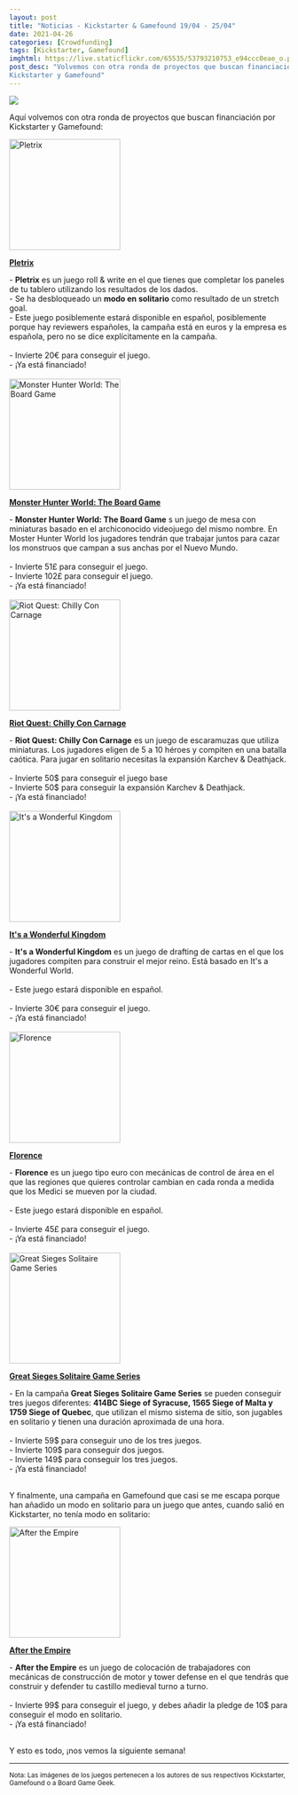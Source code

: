```yaml
---
layout: post
title: "Noticias - Kickstarter & Gamefound 19/04 - 25/04"
date: 2021-04-26
categories: [Crowdfunding]
tags: [Kickstarter, Gamefound]
imghtml: https://live.staticflickr.com/65535/53793210753_e94ccc0eae_o.png
post_desc: "Volvemos con otra ronda de proyectos que buscan financiación por
Kickstarter y Gamefound"
---
```


![](https://live.staticflickr.com/65535/51139585418_f0e654ab33_b.jpg)

Aquí volvemos con otra ronda de proyectos que buscan financiación por
Kickstarter y Gamefound:

<div class="row">
    <div class="col-md-3">
        <img width="200" height="200"
            src="https://cf.geekdo-images.com/C0nHgqe1jMNsr7U5thUczQ__imagepage/img/2J94l7jlab-2BgOMnLBrAWP-jvY=/fit-in/900x600/filters:no_upscale():strip_icc()/pic6110865.png"
            class="img-thumbnail" alt="Pletrix">
    </div>
    <div class="col-md-9">
        <p>
            <a target="_blank" 
                href="https://www.kickstarter.com/projects/pletrix/pletrix-roll-and-write-board-game?ref=mazmorreoensolitario">
            <strong>Pletrix</strong>
            </a>
        </p>
        - <strong>Pletrix</strong> es un juego roll & write en el que tienes
        que completar los paneles de tu tablero utilizando los resultados de
        los dados.
        <br>
        - Se ha desbloqueado un <strong>modo en solitario</strong> como
        resultado de un stretch goal.
        <br>
	        - Este juego posiblemente estará disponible en español,
            posiblemente porque hay reviewers españoles, la campaña está en
            euros y la empresa es española, pero no se dice explícitamente en
            la campaña.
            <br>
            <br>
         - Invierte 20€ para conseguir el juego.<br>
         - ¡Ya está financiado!
    </div>
</div>
<br>

<div class="row">
    <div class="col-md-3">
        <img width="200" height="200"
            src="https://ksr-ugc.imgix.net/assets/033/202/532/c4f7ccc15dd2a678f19f87cd4d78a104_original.jpg?ixlib=rb-2.1.0&crop=faces&w=352&h=198&fit=crop&v=1618931680&auto=format&frame=1&q=92&s=f83dc28e24bd0a74a118ca97fb3c4eb7"
            class="img-thumbnail" alt="Monster Hunter World: The Board Game">
    </div>
    <div class="col-md-9">
        <p>
            <a target="_blank" 
                href="https://www.kickstarter.com/projects/steamforged/monster-hunter-world-the-board-game?ref=mazmorreoensolitario">
            <strong>Monster Hunter World: The Board Game</strong>
            </a>
        </p>
        - <strong>Monster Hunter World: The Board Game</strong> s un juego de
        mesa con miniaturas basado en el archiconocido videojuego del mismo
        nombre. En Moster Hunter World los jugadores tendrán que trabajar
        juntos para cazar los monstruos que campan a sus anchas por el Nuevo
        Mundo. 
        <br>
        <br>
	         - Invierte 51£ para conseguir el juego.<br>
         - Invierte 102£ para conseguir el juego.<br>
         - ¡Ya está financiado!
    </div>
</div>
<br>

<div class="row">
    <div class="col-md-3">
        <img width="200" height="200"
            src="https://ksr-ugc.imgix.net/assets/032/966/699/5c1a662662f4078b785e72d40dd529f4_original.png?ixlib=rb-2.1.0&crop=faces&w=352&h=198&fit=crop&v=1617311934&auto=format&frame=1&q=92&s=93cbe6902f8709ca4638fff5128f5243"
            class="img-thumbnail" alt="Riot Quest: Chilly Con Carnage">
    </div>
    <div class="col-md-9">
        <p>
            <a target="_blank" 
                href="https://www.kickstarter.com/projects/privateerpress/riot-quest-chilly-con-carnage?ref=mazmorreoensolitario">
            <strong>Riot Quest: Chilly Con Carnage</strong>
            </a>
        </p>
        - <strong>Riot Quest: Chilly Con Carnage</strong> es un juego de
        escaramuzas que utiliza miniaturas. Los jugadores eligen de 5 a 10
        héroes y compiten en una batalla caótica. Para jugar en solitario
        necesitas la expansión Karchev & Deathjack.
        <br>
        <br>
	         - Invierte 50$ para conseguir el juego base<br>
         - Invierte 50$ para conseguir la expansión Karchev & Deathjack.<br>
         - ¡Ya está financiado!
    </div>
</div>
<br>

<div class="row">
    <div class="col-md-3">
        <img width="200" height="200"
            src="https://cf.geekdo-images.com/p_KiU7rgcF807gKpn8bgdw__imagepage/img/YuK5Y-HhUpcff_J5wX5Epk1Vef0=/fit-in/900x600/filters:no_upscale():strip_icc()/pic6095803.jpg"
            class="img-thumbnail" alt="It's a Wonderful Kingdom">
    </div>
    <div class="col-md-9">
        <p>
            <a target="_blank" 
                href="https://www.kickstarter.com/projects/laboitedejeu/its-a-wonderful-kingdom?ref=mazmorreoensolitario">
            <strong>It's a Wonderful Kingdom</strong>
            </a>
        </p>
        - <strong>It's a Wonderful Kingdom</strong> es un juego de drafting de
        cartas en el que los jugadores compiten para construir el mejor
        reino. Está basado en It's a Wonderful World.
        <br>
        <br>
	        - Este juego estará disponible en español.
            <br>
            <br>
         - Invierte 30€ para conseguir el juego.<br>
         - ¡Ya está financiado!
    </div>
</div>
<br>

<div class="row">
    <div class="col-md-3">
        <img width="200" height="200"
            src="https://cf.geekdo-images.com/jf0xszxbKqBQ3vgyrpKmJQ__imagepage/img/xnphRDTc_Z3270PxmpsQr5KI-zc=/fit-in/900x600/filters:no_upscale():strip_icc()/pic5609488.jpg"
            class="img-thumbnail" alt="Florence">
    </div>
    <div class="col-md-9">
        <p>
            <a target="_blank" 
                href="https://www.kickstarter.com/projects/braincrack-games/florence?ref=mazmorreoensolitario">
            <strong>Florence</strong>
            </a>
        </p>
        - <strong>Florence</strong> es un juego tipo euro con mecánicas de
        control de área en el que las regiones que quieres controlar cambian en
        cada ronda a medida que los Medici se mueven por la ciudad.
        <br>
        <br>
	        - Este juego estará disponible en español.
            <br>
            <br>
         - Invierte 45£ para conseguir el juego.<br>
         - ¡Ya está financiado!
    </div>
</div>
<br>

<div class="row">
    <div class="col-md-3">
        <img width="200" height="200"
            src="https://ksr-ugc.imgix.net/assets/033/225/750/245d9c8b56444ddb5f40269b5a86753c_original.jpg?ixlib=rb-2.1.0&crop=faces&w=352&h=198&fit=crop&v=1619042754&auto=format&frame=1&q=92&s=4746c32663c7ee7c04e7f5d45486d193"
            class="img-thumbnail" alt="Great Sieges Solitaire Game Series">
    </div>
    <div class="col-md-9">
        <p>
            <a target="_blank" 
                href="https://www.kickstarter.com/projects/1456271622/great-sieges-solitaire-game-series?ref=mazmorreoensolitario">
            <strong>Great Sieges Solitaire Game Series</strong>
            </a>
        </p>
        - En la campaña <strong>Great Sieges Solitaire Game Series</strong> se
        pueden conseguir tres juegos diferentes: <strong>414BC Siege of
        Syracuse, 1565 Siege of Malta y 1759 Siege of Quebec</strong>, que
        utilizan el mismo sistema de sitio, son jugables en solitario y tienen
        una duración aproximada de una hora.
        <br>
        <br>
	         - Invierte 59$ para conseguir uno de los tres juegos.<br>
         - Invierte 109$ para conseguir dos juegos.<br>
         - Invierte 149$ para conseguir los tres juegos.<br>
         - ¡Ya está financiado!
    </div>
</div>
<br>

Y finalmente, una campaña en Gamefound que casi se me escapa porque han añadido
un modo en solitario para un juego que antes, cuando salió en Kickstarter,
no tenía modo en solitario:

<div class="row">
    <div class="col-md-3">
        <img width="200" height="200"
            src="https://cf.geekdo-images.com/CLqkcG96nIM2CI7-y2lhzQ__imagepage/img/JlfRsF9UzPH9bbOvn_CIUvyifLk=/fit-in/900x600/filters:no_upscale():strip_icc()/pic4614675.png"
            class="img-thumbnail" alt="After the Empire">
    </div>
    <div class="col-md-9">
        <p>
            <a target="_blank" 
                href="https://gamefound.com/projects/grey-fox-games/after-the-empire---deluxe-version-reprint#/section/project-story?ref=mazmorreoensolitario">
            <strong>After the Empire</strong>
            </a>
        </p>
        - <strong>After the Empire</strong> es un juego de colocación de
        trabajadores con mecánicas de construcción de motor y tower defense en
        el que tendrás que construir y defender tu castillo medieval turno a
        turno.
        <br>
        <br>
	         - Invierte 99$ para conseguir el juego, y debes añadir la pledge
               de 10$ para conseguir el modo en solitario.<br>
         - ¡Ya está financiado!
    </div>
</div>
<br>

Y esto es todo, ¡nos vemos la siguiente semana!

<hr>

<small>Nota: Las imágenes de los juegos pertenecen a los autores de sus
respectivos Kickstarter, Gamefound o a Board Game Geek.</small>
